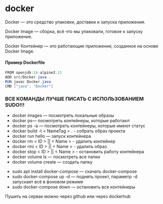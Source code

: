 # docker

Docker — это средство упаковки, доставки и запуска приложения.

Docker Image — сборка, всё что мы упаковали, готовое к запуску приложение.

Docker Контейнер — это работающие приложение, созданное на основе Docker Image.

#### Пример Dockerfile
```java
FROM openjdk:16-alpine3.13
ADD src/Docker.java .
RUN javac Docker.java
CMD ["java", "Docker"]
```

### ВСЕ КОМАНДЫ ЛУЧШЕ ПИСАТЬ С ИСПОЛЬЗОВАНИЕМ SUDO!!!

- docker images — посмотреть локальные образы
- docker ps— посмотреть контейнеры, которые работают
- docker ps -a — посмотреть контейнеры, которые имеют статус
- docker build -t  < NameTag > .  - собрать образ проекта
- docker run hello — запуск контейнера
- docker rm < ID > || < Name > - удалить контейнер
- docker rmi < ID > || < Name > - удалить образ
- docker stop < ID > || < Name > - остановить работу контейнера
- docker volume ls — посмотреть все папки
- docker volume create <name> — создать папку

+ sudo apt install docker-compose — скачать docker-compose
+ sudo docker-compose up -d — поднять проект, параметр -d запускает всё в фоновом режиме
+ sudo docker-compose down — остановить все контейнеры

Пушить на сервак можно через github или через dockerhub